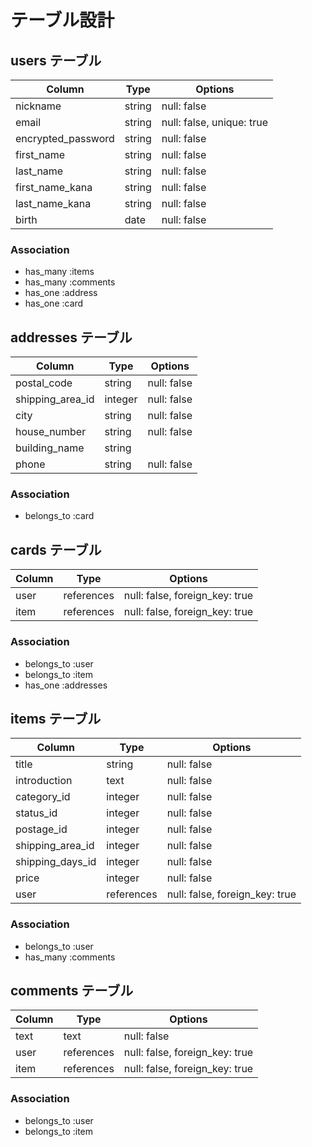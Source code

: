# テーブル設計

## users テーブル
| Column          | Type    | Options     |
| --------------- | ------- | ----------- |
| nickname        | string  | null: false |
| email           | string  | null: false, unique: true |
| encrypted_password | string  | null: false |
| first_name      | string  | null: false |
| last_name       | string  | null: false |
| first_name_kana | string  | null: false |
| last_name_kana  | string  | null: false |
| birth      | date | null: false |

### Association
- has_many :items
- has_many :comments
- has_one :address
- has_one :card


## addresses テーブル
| Column        | Type       | Options                        |
| ------------- | ---------- | ------------------------------ |
| postal_code   | string     | null: false |
| shipping_area_id | integer    | null: false |
| city          | string     | null: false |
| house_number  | string     | null: false |
| building_name | string     |
| phone         | string     | null: false |

### Association
- belongs_to :card


## cards テーブル
| Column        | Type       | Options                        |
| ------------- | ---------- | ------------------------------ |
| user          | references | null: false, foreign_key: true |
| item          | references | null: false, foreign_key: true |

### Association
- belongs_to :user
- belongs_to :item
- has_one :addresses


## items テーブル
| Column        | Type       | Options                        |
| ------------- | ---------- | ------------------------------ |
| title         | string     | null: false |
| introduction  | text       | null: false |
| category_id      | integer    | null: false |
| status_id        | integer    | null: false |
| postage_id       | integer    | null: false |
| shipping_area_id | integer    | null: false |
| shipping_days_id | integer    | null: false |
| price         | integer     | null: false |
| user          | references | null: false, foreign_key: true |

### Association
- belongs_to :user
- has_many :comments


## comments テーブル
| Column  | Type       | Options                        
| ------- | ---------- | ------------------------------ 
| text    | text       | null: false |
| user    | references | null: false, foreign_key: true 
| item    | references | null: false, foreign_key: true 

### Association
- belongs_to :user
- belongs_to :item